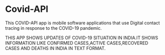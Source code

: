 # Covid-API
This COVID-API app is mobile software applications that use Digital contact tracing in response to the COVID-19 pandemic.



THIS APP SHOWS UPDATES OF COVID-19 SITUATION IN INDIA.IT SHOWS INFORMATION LIKE CONFIRMED CASES,ACTIVE CASES,RECOVERED CASES AND DEATHS IN INDIA IN TEXT FORMAT.
